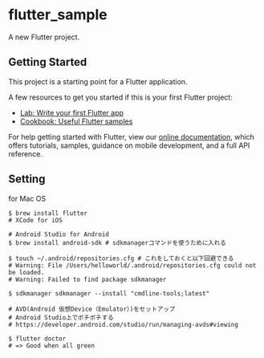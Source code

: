 # flutter_sample

A new Flutter project.

## Getting Started

This project is a starting point for a Flutter application.

A few resources to get you started if this is your first Flutter project:

- [Lab: Write your first Flutter app](https://flutter.dev/docs/get-started/codelab)
- [Cookbook: Useful Flutter samples](https://flutter.dev/docs/cookbook)

For help getting started with Flutter, view our
[online documentation](https://flutter.dev/docs), which offers tutorials,
samples, guidance on mobile development, and a full API reference.

## Setting

for Mac OS

```
$ brew install flutter
# XCode for iOS

# Android Studio for Android
$ brew install android-sdk # sdkmanagerコマンドを使うために入れる

$ touch ~/.android/repositories.cfg # これをしておくと以下回避できる
# Warning: File /Users/helloworld/.android/repositories.cfg could not be loaded.
# Warning: Failed to find package sdkmanager

$ sdkmanager sdkmanager --install "cmdline-tools;latest"

# AVD(Android 仮想Device（Emulator）)をセットアップ
# Android Studio上でポチポチする
# https://developer.android.com/studio/run/managing-avds#viewing

$ flutter doctor
# => Good when all green
```
